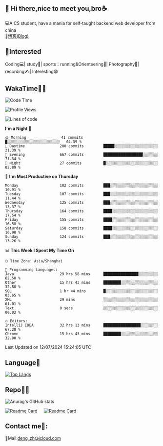 👋 Hi there,nice to meet you,bro☕
---
💻A CS student, have a mania for self-taught backend web developer from china   
📌[博客(Blog)](https://github.com/HealUP/MyBlog)

 <!-- waka-box start -->
 <!-- waka-box end -->
 
🧲**Interested**
--
Coding💻| study📖| sports：running&Orienteering🏃‍| Photography📸| recording✍️| Interesting😁

WakaTime👨‍💻
---
<!--START_SECTION:waka-->
![Code Time](http://img.shields.io/badge/Code%20Time-1%2C466%20hrs%2052%20mins-blue)

![Profile Views](http://img.shields.io/badge/Profile%20Views-0-blue)

![Lines of code](https://img.shields.io/badge/From%20Hello%20World%20I%27ve%20Written-205.0%20thousand%20lines%20of%20code-blue)

**I'm a Night 🦉** 

```text
🌞 Morning                41 commits          █░░░░░░░░░░░░░░░░░░░░░░░░   04.39 % 
🌆 Daytime                200 commits         █████░░░░░░░░░░░░░░░░░░░░   21.39 % 
🌃 Evening                667 commits         ██████████████████░░░░░░░   71.34 % 
🌙 Night                  27 commits          █░░░░░░░░░░░░░░░░░░░░░░░░   02.89 % 
```
📅 **I'm Most Productive on Thursday** 

```text
Monday                   102 commits         ███░░░░░░░░░░░░░░░░░░░░░░   10.91 % 
Tuesday                  107 commits         ███░░░░░░░░░░░░░░░░░░░░░░   11.44 % 
Wednesday                125 commits         ███░░░░░░░░░░░░░░░░░░░░░░   13.37 % 
Thursday                 164 commits         ████░░░░░░░░░░░░░░░░░░░░░   17.54 % 
Friday                   155 commits         ████░░░░░░░░░░░░░░░░░░░░░   16.58 % 
Saturday                 158 commits         ████░░░░░░░░░░░░░░░░░░░░░   16.90 % 
Sunday                   124 commits         ███░░░░░░░░░░░░░░░░░░░░░░   13.26 % 
```


📊 **This Week I Spent My Time On** 

```text
🕑︎ Time Zone: Asia/Shanghai

💬 Programming Languages: 
Java                     29 hrs 58 mins      ████████████████░░░░░░░░░   62.50 % 
Other                    15 hrs 43 mins      ████████░░░░░░░░░░░░░░░░░   32.80 % 
SQL                      1 hr 44 mins        █░░░░░░░░░░░░░░░░░░░░░░░░   03.65 % 
XML                      29 mins             ░░░░░░░░░░░░░░░░░░░░░░░░░   01.01 % 
Text                     0 secs              ░░░░░░░░░░░░░░░░░░░░░░░░░   00.02 % 

🔥 Editors: 
IntelliJ IDEA            32 hrs 13 mins      █████████████████░░░░░░░░   67.20 % 
Chrome                   15 hrs 43 mins      ████████░░░░░░░░░░░░░░░░░   32.80 % 
```


 Last Updated on 12/07/2024 15:24:05 UTC
<!--END_SECTION:waka-->

Language🚀
---
[![Top Langs](https://github-readme-stats.vercel.app/api/top-langs/?username=HealUP&layout=compact&hide_border=true)](https://github.com/HealUP)

Repo🧑‍💻
---
![Anurag's GitHub stats](https://github-readme-stats.vercel.app/api?username=HealUP&count_private=true&show_icons=true&theme=gruvbox&hide_border=true) 

[![Readme Card](https://github-readme-stats.vercel.app/api/pin/?username=HealUP&repo=InternetEy&theme=transparent)](https://github.com/HealUP/InternetEy) &emsp;
[![Readme Card](https://github-readme-stats.vercel.app/api/pin/?username=HealUP&repo=CampusExperience&theme=transparent)](https://github.com/HealUP/CampusExperience)


Contact me📱:
---
📮Mail:deng_zh@icloud.com  
